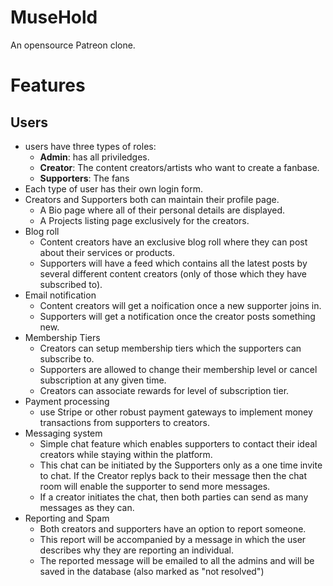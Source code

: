 # MuseHold
An opensource Patreon clone.

# Features

## Users
- users have three types of roles:
  - **Admin**: has all priviledges.
  - **Creator**: The content creators/artists who want to create a fanbase.
  - **Supporters**: The fans
- Each type of user has their own login form.
- Creators and Supporters both can maintain their profile page.
  - A Bio page where all of their personal details are displayed.
  - A Projects listing page exclusively for the creators.
- Blog roll
  - Content creators have an exclusive blog roll where they can post about their services or products.
  - Supporters will have a feed which contains all the latest posts by several different content creators (only of those which they have subscribed to).
- Email notification
  - Content creators will get a noification once a new supporter joins in.
  - Supporters will get a notification once the creator posts something new.
- Membership Tiers
  - Creators can setup membership tiers which the supporters can subscribe to.
  - Supporters are allowed to change their membership level or cancel subscription at any given time.
  - Creators can associate rewards for level of subscription tier.
- Payment processing
  - use Stripe or other robust payment gateways to implement money transactions from supporters to creators.
- Messaging system
  - Simple chat feature which enables supporters to contact their ideal creators while staying within the platform.
  - This chat can be initiated by the Supporters only as a one time invite to chat. If the Creator replys back to their message then the chat room will enable the supporter to send more messages.
  - If a creator initiates the chat, then both parties can send as many messages as they can.
- Reporting and Spam
  - Both creators and supporters have an option to report someone.
  - This report will be accompanied by a message in which the user describes why they are reporting an individual.
  - The reported message will be emailed to all the admins and will be saved in the database (also marked as "not resolved")  

